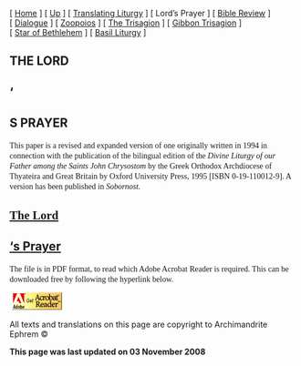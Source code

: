 \[ [Home](index.md) \] \[ [Up](obiter_scripta.md) \] \[ [Translating Liturgy](translating_liturgy.md) \] \[ Lord’s Prayer \] \[ [Bible Review](bible_review.md) \] \[ [Dialogue](dialogue.md) \] \[ [Zoopoios](zoopoios.md) \] \[ [The Trisagion](the_trisagion.md) \] \[ [Gibbon Trisagion](gibbon_trisagion.md) \] \[ [Star of Bethlehem](Star%20of%20Bethlehem.md) \] \[ [Basil Liturgy](basil_liturgy.md) \]

THE LORD
--------

<span style="mso-bidi-font-size: 10.0pt; font-family: Book Antiqua; mso-fareast-font-family: Times New Roman; mso-bidi-font-family: Times New Roman; mso-ansi-language: EN-GB; mso-fareast-language: EN-US; mso-bidi-language: AR-SA"></span>

‘
-

S PRAYER
--------

<span style="mso-bidi-font-size: 10.0pt; font-family: Book Antiqua; mso-fareast-font-family: Times New Roman; mso-bidi-font-family: Times New Roman; mso-ansi-language: EN-GB; mso-fareast-language: EN-US; mso-bidi-language: AR-SA">This paper is a revised and expanded version of one originally written in 1994 in connection with the publication of the bilingual edition of the *Divine Liturgy of our Father among the Saints John Chrysostom* by the Greek Orthodox Archdiocese of Thyateira and Great Britain by Oxford University Press, 1995 \[ISBN 0-19-110012-9\]. A version has been published in *Sobornost.*</span>

<span style="mso-bidi-font-size: 10.0pt; font-family: Book Antiqua; mso-fareast-font-family: Times New Roman; mso-bidi-font-family: Times New Roman; mso-ansi-language: EN-GB; mso-fareast-language: EN-US; mso-bidi-language: AR-SA">[The Lord](LP04.pdf)</span>
-----------------------------------------------------------------------------------------------------------------------------------------------------------------------------------------------------------------------------------------------------------------

<span style="mso-bidi-font-size: 10.0pt; font-family: Book Antiqua; mso-fareast-font-family: Times New Roman; mso-bidi-font-family: Times New Roman; mso-ansi-language: EN-GB; mso-fareast-language: EN-US; mso-bidi-language: AR-SA"></span>

[‘s Prayer](LP04.pdf)
---------------------

<span style="mso-bidi-font-size: 10.0pt; font-family: Book Antiqua; &lt;/a&gt;&lt;/span&gt;&lt;/font&gt;&lt;/p&gt;
&lt;p&gt;&lt;font size=">The file is in PDF format, to read which Adobe Acrobat Reader is required. This can be downloaded free by following the hyperlink below.</span>

<span style="mso-bidi-font-size: 10.0pt; font-family: Book Antiqua; Translating
Liturgy&lt;/a&gt;&lt;/span&gt;&lt;/font&gt;&lt;/p&gt;
&lt;p&gt;&lt;font size="> </span>

 [<img src="getacro.gif" width="88" height="31" />](http://www.adobe.com)

All texts and translations on this page are copyright to
Archimandrite Ephrem ©

**This page was last updated on 03 November 2008**
